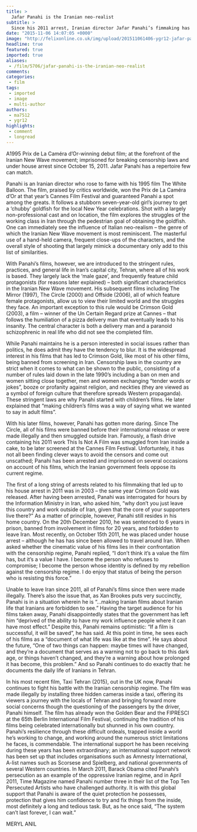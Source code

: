 ```yaml
---
title: >
  Jafar Panahi is the Iranian neo-realist
subtitle: >
  Since his 2011 arrest, Iranian director Jafar Panahi’s fimmaking has become a cause célèbre in the cinema world. We take a look at his life, his work, and the events leading up to his ban on producing films.
date: "2015-11-06 14:07:05 +0000"
image: "http://felixonline.co.uk/img/upload/201511061406-ygr12-jafar-panahi1.jpg"
headline: true
featured: true
imported: true
aliases:
 - /film/5706/jafar-panahi-is-the-iranian-neo-realist
comments:
categories:
 - film
tags:
 - imported
 - image
 - multi-author
authors:
 - ma7512
 - ygr12
highlights:
 - comment
 - longread
---
```


A1995 Prix de La Caméra d’Or-winning debut film; at the forefront of the Iranian New Wave movement; imprisoned for breaking censorship laws and under house arrest since October 15, 2011. Jafar Panahi has a repertoire few can match.

Panahi is an Iranian director who rose to fame with his 1995 film The White Balloon. The film, praised by critics worldwide, won the Prix de La Caméra d’Or at that year’s Cannes Film Festival and guaranteed Panahi a spot among the greats. It follows a stubborn seven-year-old girl’s journey to get a ‘chubby’ goldfish for the local New Year celebrations. Shot with a largely non-professional cast and on location, the film explores the struggles of the working class in Iran through the pedestrian goal of obtaining the goldfish. One can immediately see the influence of Italian neo-realism – the genre of which the Iranian New Wave movement is most reminiscent. The masterful use of a hand-held camera, frequent close-ups of the characters, and the overall style of shooting that largely mimick a documentary only add to this list of similarities.

With Panahi’s films, however, we are introduced to the stringent rules, practices, and general life in Iran’s capital city, Tehran, where all of his work is based. They largely lack the ‘male gaze’, and frequently feature child protagonists (for reasons later explained) – both significant characteristics in the Iranian New Wave movement. His subsequent films including The Mirror (1997), The Circle (2000) and Offside (2006), all of which feature female protagonists, allow us to view their limited world and the struggles they face. An important exception to this rule would be Crimson Gold (2003), a film – winner of the Un Certain Regard prize at Cannes – that follows the humiliation of a pizza delivery man that eventually leads to his insanity. The central character is both a delivery man and a paranoid schizophrenic in real life who did not see the completed film.

While Panahi maintains he is a person interested in social issues rather than politics, he does admit they have the tendency to blur. It is the widespread interest in his films that has led to Crimson Gold, like most of his other films, being banned from screening in Iran. Censorship laws in the country are strict when it comes to what can be shown to the public, consisting of a number of rules laid down in the late 1990’s including a ban on men and women sitting close together, men and women exchanging “tender words or jokes”, booze or profanity against religion, and neckties (they are viewed as a symbol of foreign culture that therefore spreads Western propaganda). These stringent laws are why Panahi started with children’s films. He later explained that “making children’s films was a way of saying what we wanted to say in adult films”.

With his later films, however, Panahi has gotten more daring. Since The Circle, all of his films were banned before their international release or were made illegally and then smuggled outside Iran. Famously, a flash drive containing his 2011 work This Is Not A Film was smuggled from Iran inside a cake, to be later screened at the Cannes Film Festival. Unfortuntely, it has not all been finding clever ways to avoid the censors and come out unscathed; Panahi has been arrested and imprisoned on several occasions on account of his films, which the Iranian government feels oppose its current regime.

The first of a long string of arrests related to his filmmaking that led up to his house arrest in 2011 was in 2003 – the same year Crimson Gold was released. After having been arrested, Panahi was interrogated for hours by the Information Ministry in Iran, who asked him, “why don’t you just leave this country and work outside of Iran, given that the core of your supporters live there?” As a matter of principle, however, Panahi still resides in his home country. On the 20th December 2010, he was sentenced to 6 years in prison, banned from involvement in films for 20 years, and forbidden to leave Iran. Most recently, on October 15th 2011, he was placed under house arrest – although he has has since been allowed to travel around Iran. When asked whether the cinematic value of his films lies in their confrontation with the censorship regime, Panahi replied, “I don’t think it’s a value the film has, but it’s a value I have. I become the person who refuses to compromise; I become the person whose identity is defined by my rebellion against the censorship regime. I do enjoy that status of being the person who is resisting this force.”

Unable to leave Iran since 2011, all of Panahi’s films since then were made illegally. There’s also the issue that, as Xan Brookes puts very succinctly, Panahi is in a situation wherein he is “...making Iranian films about Iranian life that Iranians are forbidden to see.” Having the target audience for his films taken away, Panahi disappointedly states that the government has left him “deprived of the ability to have my work influence people where it can have most effect.” Despite this, Panahi remains optimistic: “If a film is successful, it will be saved”, he has said. At this point in time, he sees each of his films as a “document of what life was like at the time”. He says about the future, “One of two things can happen: maybe times will have changed, and they’re a document that serves as a warning not to go back to this dark age, or things haven’t changed, and they’re a warning about how prolonged it has become, this problem.” And so Panahi continues to do exactly that: he documents the daily life of Iranians in Tehran.

In his most recent film, Taxi Tehran (2015), out in the UK now, Panahi continues to fight his battle with the Iranian censorship regime. The film was made illegally by installing three hidden cameras inside a taxi, offering its viewers a journey with the locals of Tehran and bringing forward more social concerns though the questioning of the passengers by the driver, Panahi himself. The film has already won the Golden Bear and the FIPRESCI at the 65th Berlin International Film Festival, continuing the tradition of his films being celebrated internationally but shunned in his own country. Panahi’s resilience through these difficult ordeals, trapped inside a world he’s working to change, and working around the numerous strict limitations he faces, is commendable. The international support he has been receiving during these years has been extraordinary; an international support network has been set up that includes organisations such as Amnesty International, A-list names such as Scorsese and Spielberg, and national governments of several Western countries. In March 2011, Barack Obama cited Panahi’s persecution as an example of the oppressive Iranian regime, and in April 2011, Time Magazine named Panahi number three in their list of the Top Ten Persecuted Artists who have challenged authority. It is with this global support that Panahi is aware of the quiet protection he possesses, protection that gives him confidence to try and fix things from the inside, most definitely a long and tedious task. But, as he once said, “The system can’t last forever, I can wait.”

MERYL ANIL
